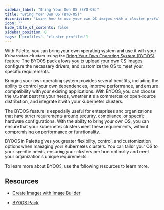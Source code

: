 ```yaml
---
sidebar_label: "Bring Your Own OS (BYO-OS)"
title: "Bring Your Own OS (BYO-OS)"
description: "Learn how to use your own OS images with a cluster profile"
icon: ""
hide_table_of_contents: false
sidebar_position: 0
tags: ["profiles", "cluster profiles"]
---
```




With Palette, you can bring your own operating system and use it with your Kubernetes clusters using the [Bring Your Own Operating System (BYOOS)](/glossary-all#bringyourownoperatingsystem(byoos)) feature. The BYOOS pack allows you to upload your own OS images, configure the necessary drivers, and customize the OS to meet your specific requirements.



Bringing your own operating system provides several benefits, including the ability to control your own dependencies, improve performance, and ensure compatibility with your existing applications. With BYOOS, you can choose the OS that best fits your needs, whether it's a commercial or open-source distribution, and integrate it with your Kubernetes clusters.



The BYOOS feature is especially useful for enterprises and organizations that have strict requirements around security, compliance, or specific hardware configurations. With the ability to bring your own OS, you can ensure that your Kubernetes clusters meet these requirements, without compromising on performance or functionality.



BYOOS in Palette gives you greater flexibility, control, and customization options when managing your Kubernetes clusters. You can tailor your OS to your specific needs, ensuring your clusters perform optimally and meet your organization's unique requirements.



To learn more about BYOOS, use the following resources to learn more.

## Resources

- [Create Images with Image Builder](/cluster-profiles/byoos/image-builder)


- [BYOOS Pack](/integrations/byoos)

<br />